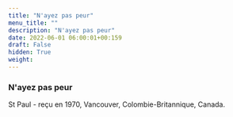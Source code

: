```yaml
---
title: "N'ayez pas peur"
menu_title: ""
description: "N'ayez pas peur"
date: 2022-06-01 06:00:01+00:159
draft: False
hidden: True
weight:
---
```

### N'ayez pas peur

St Paul - reçu en 1970, Vancouver, Colombie-Britannique, Canada.
